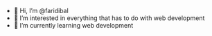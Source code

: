 - 👋 Hi, I’m @faridibal
- 👀 I’m interested in everything that has to do with web development
- 🌱 I’m currently learning web development

<!---
faridibal/faridibal is a ✨ special ✨ repository because its `README.md` (this file) appears on your GitHub profile.
You can click the Preview link to take a look at your changes.
--->
